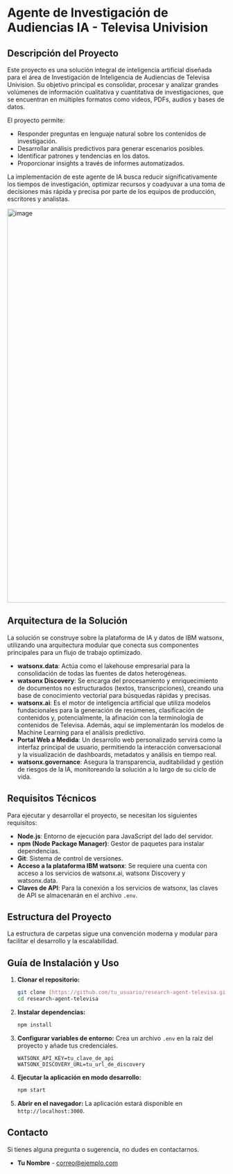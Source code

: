  # Agente de Investigación de Audiencias IA - Televisa Univision

## Descripción del Proyecto

Este proyecto es una solución integral de inteligencia artificial diseñada para el área de Investigación de Inteligencia de Audiencias de Televisa Univision. Su objetivo principal es consolidar, procesar y analizar grandes volúmenes de información cualitativa y cuantitativa de investigaciones, que se encuentran en múltiples formatos como videos, PDFs, audios y bases de datos.

El proyecto permite:
- Responder preguntas en lenguaje natural sobre los contenidos de investigación.
- Desarrollar análisis predictivos para generar escenarios posibles.
- Identificar patrones y tendencias en los datos.
- Proporcionar insights a través de informes automatizados.

La implementación de este agente de IA busca reducir significativamente los tiempos de investigación, optimizar recursos y coadyuvar a una toma de decisiones más rápida y precisa por parte de los equipos de producción, escritores y analistas.


<img width="1919" height="907" alt="image" src="https://github.com/user-attachments/assets/e0774b6e-b55f-46ab-b6bd-3d5682d7c866" />



## Arquitectura de la Solución

La solución se construye sobre la plataforma de IA y datos de IBM watsonx, utilizando una arquitectura modular que conecta sus componentes principales para un flujo de trabajo optimizado.

- **watsonx.data**: Actúa como el lakehouse empresarial para la consolidación de todas las fuentes de datos heterogéneas.
- **watsonx Discovery**: Se encarga del procesamiento y enriquecimiento de documentos no estructurados (textos, transcripciones), creando una base de conocimiento vectorial para búsquedas rápidas y precisas.
- **watsonx.ai**: Es el motor de inteligencia artificial que utiliza modelos fundacionales para la generación de resúmenes, clasificación de contenidos y, potencialmente, la afinación con la terminología de contenidos de Televisa. Además, aquí se implementarán los modelos de Machine Learning para el análisis predictivo.
- **Portal Web a Medida**: Un desarrollo web personalizado servirá como la interfaz principal de usuario, permitiendo la interacción conversacional y la visualización de dashboards, metadatos y análisis en tiempo real.
- **watsonx.governance**: Asegura la transparencia, auditabilidad y gestión de riesgos de la IA, monitoreando la solución a lo largo de su ciclo de vida.

## Requisitos Técnicos

Para ejecutar y desarrollar el proyecto, se necesitan los siguientes requisitos:

- **Node.js**: Entorno de ejecución para JavaScript del lado del servidor.
- **npm (Node Package Manager)**: Gestor de paquetes para instalar dependencias.
- **Git**: Sistema de control de versiones.
- **Acceso a la plataforma IBM watsonx**: Se requiere una cuenta con acceso a los servicios de watsonx.ai, watsonx Discovery y watsonx.data.
- **Claves de API**: Para la conexión a los servicios de watsonx, las claves de API se almacenarán en el archivo `.env`.

## Estructura del Proyecto

La estructura de carpetas sigue una convención moderna y modular para facilitar el desarrollo y la escalabilidad.


## Guía de Instalación y Uso

1.  **Clonar el repositorio:**
    ```bash
    git clone [https://github.com/tu_usuario/research-agent-televisa.git](https://github.com/tu_usuario/research-agent-televisa.git)
    cd research-agent-televisa
    ```

2.  **Instalar dependencias:**
    ```bash
    npm install
    ```

3.  **Configurar variables de entorno:**
    Crea un archivo `.env` en la raíz del proyecto y añade tus credenciales.
    ```
    WATSONX_API_KEY=tu_clave_de_api
    WATSONX_DISCOVERY_URL=tu_url_de_discovery
    ```

4.  **Ejecutar la aplicación en modo desarrollo:**
    ```bash
    npm start
    ```

5.  **Abrir en el navegador:**
    La aplicación estará disponible en `http://localhost:3000`.

## Contacto

Si tienes alguna pregunta o sugerencia, no dudes en contactarnos.

- **Tu Nombre** - [correo@ejemplo.com](mailto:correo@ejemplo.com)

